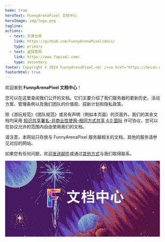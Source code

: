 ```yaml
---
home: true
heroText: FunnyArenaPixel 文档中心
heroImage: img/logo.png
tagline: 
actions:
  - text: 开源仓库
    link: https://github.com/FunnyArenaPixel/docs/
    type: primary
  - text: 返回官网
    link: https://www.fapixel.com/
    type: secondary
footer: Copyright © 2024 FunnyArenaPixel.<br /><a href="https://beian.miit.gov.cn/" target="_blank" one-link-mark="yes">京ICP备2024044839号-1</a> - <a href="/privacy.html/" one-link-mark="yes">隐私政策</a> | <a href="/eula.html/" one-link-mark="yes">用户协议</a>
footerHtml: true
---
```


欢迎来到 **FunnyArenaPixel 文档中心**！

您可以在这里查阅我们公开的文档。它们主要介绍了我们服务器的更新历史、活动方案、管理条例以及我们团队的价值观、招新计划和隐私政策。

除《游玩规范》《团队规范》或另有声明（例如本页面）的页面外，我们的其余文档均采用 [知识共享署名-非商业性使用-相同方式共享 4.0 国际](https://creativecommons.org/licenses/by-nc-sa/4.0/deed.zh-hans) 许可协议，您可以在协议允许的范围内自由使用我们的文档。

请注意，本网站只存放与 FunnyArenaPixel 服务器相关的文档，其他的服务请参见对应的网站。

如果您有任何问题，欢迎[发送邮件](mailto:support@fapixel.com)或通过[其他方式](/contact)与我们取得联系。

![](img\banner.png)
